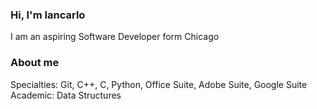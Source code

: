 ### Hi, I'm Iancarlo


I am an aspiring Software Developer form Chicago 

### About me 


Specialties: Git, C++, C, Python, Office Suite, Adobe Suite, Google Suite
Academic: Data Structures
